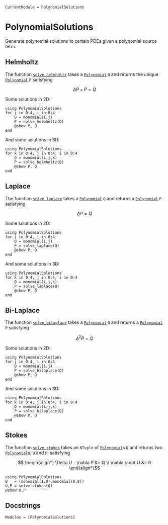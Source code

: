 ```@meta
CurrentModule = PolynomialSolutions
```

# PolynomialSolutions

Generate polynomial solutions to certain PDEs given a polynomial source term.

## Helmholtz

The function [`solve_helmholtz`](@ref) takes a [`Polynomial`](@ref) `Q` and
returns the unique [`Polynomial`](@ref) `P` satisfying

```math
    \Delta P + P = Q
```

Some solutions in 2D:

```@example
using PolynomialSolutions
for j in 0:4, i in 0:4
    Q = monomial(i,j)
    P = solve_helmholtz(Q)
    @show P, Q
end
```

And some solutions in 3D:

```@example
using PolynomialSolutions
for k in 0:4, j in 0:4, i in 0:4
    Q = monomial(i,j,k)
    P = solve_helmholtz(Q)
    @show P, Q
end
```

## Laplace

The function [`solve_laplace`](@ref) takes a [`Polynomial`](@ref) `Q` and
returns a [`Polynomial`](@ref) `P` satisfying

```math
    \Delta P = Q
```

Some solutions in 2D:

```@example
using PolynomialSolutions
for j in 0:4, i in 0:4
    Q = monomial(i,j)
    P = solve_laplace(Q)
    @show P, Q
end
```

And some solutions in 3D:

```@example
using PolynomialSolutions
for k in 0:4, j in 0:4, i in 0:4
    Q = monomial(i,j,k)
    P = solve_laplace(Q)
    @show P, Q
end
```

## Bi-Laplace

The function [`solve_bilaplace`](@ref) takes a [`Polynomial`](@ref) `Q` and
returns a [`Polynomial`](@ref) `P` satisfying

```math
    \Delta^2 P = Q
```

Some solutions in 2D:

```@example
using PolynomialSolutions
for j in 0:4, i in 0:4
    Q = monomial(i,j)
    P = solve_bilaplace(Q)
    @show P, Q
end
```

And some solutions in 3D:

```@example
using PolynomialSolutions
for k in 0:4, j in 0:4, i in 0:4
    Q = monomial(i,j,k)
    P = solve_bilaplace(Q)
    @show P, Q
end
```

## Stokes

The function [`solve_stokes`](@ref) takes an `NTuple` of [`Polynomial`](@ref)s `Q` and
returns two [`Polynomial`](@ref)s, `U` and `P`, satisfying

```math
    \begin{align*}
        \Delta U - \nabla P &= Q \\
        \nabla \cdot U &= 0
    \end{align*}
```

```@example
using PolynomialSolutions
Q   = (monomial(1,0),monomial(0,0))
U,P = solve_stokes(Q)
@show U,P
```

## Docstrings

```@autodocs
Modules = [PolynomialSolutions]
```
